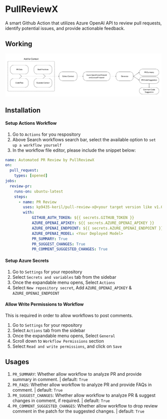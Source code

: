 # PullReviewX
A smart Github Action that utilizes Azure OpenAI API to review pull requests, identify  potential issues, and provide actionable feedback.

## Working
![working-diagram](assets/pullreviewx-working.png)

## Installation

#### Setup Actions Workflow
1. Go to `Actions` for you respository
2. Above Search workflows search bar, select the available option to `set up a workflow yourself`
4. In the workflow file editor, please include the snippet below:
```yml
name: Automated PR Review by PullReviewX
on:
  pull_request:
    types: [opened]
jobs:
  review-pr:
    runs-on: ubuntu-latest
    steps:
      - name: PR Review
        uses: kp9435-keril/pull-review-x@<your target version like v1.0.0>
        with:
            GITHUB_AUTH_TOKEN: ${{ secrets.GITHUB_TOKEN }}
            AZURE_OPENAI_APIKEY: ${{ secrets.AZURE_OPENAI_APIKEY }}
            AZURE_OPENAI_ENDPOINT: ${{ secrets.AZURE_OPENAI_ENDPOINT }}
            AZURE_OPENAI_MODEL: <Your Deployed Model>
            PR_SUMMARY: True
            PR_SUGGEST_CHANGES: True
            PR_COMMENT_SUGGESTED_CHANGES: True
```

#### Setup Azure Secrets
1. Go to `Settings` for your repository
2. Select `Secrets and variables` tab from the sidebar
3. Once the expandable menu opens, Select `Actions`
4. Select `New repository secret`, Add `AZURE_OPENAI_APIKEY` & `AZURE_OPENAI_ENDPOINT`

#### Allow Write Permissions to Workflow
This is required in order to allow workflows to post comments.
1. Go to `Settings` for your repository
2. Select `Actions` tab from the sidebar
3. Once the expandable menu opens, Select `General`
4. Scroll down to `Workflow Permissions` section
5. Select `Read and write permissions`, and click on `Save`

## Usages

1. `PR_SUMMARY`: Whether allow workflow to analyze PR and provide summary in comment. | default: `True`
2. `PR_FAQS`: Whether allow workflow to analyze PR and provide FAQs in comment. | default: `True`
3. `PR_SUGGEST_CHANGES`: Whether allow workflow to analyze PR & suggest changes in comment, if required. | default: `True`
4. `PR_COMMENT_SUGGESTED_CHANGES`: Whether allow workflow to drop review comment in the patch for the suggested changes. | default: `True` 
